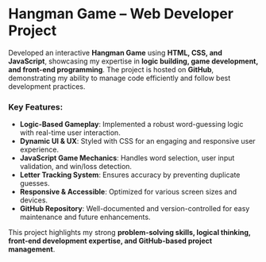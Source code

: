 # **Hangman Game – Web Developer Project**  

Developed an interactive **Hangman Game** using **HTML, CSS, and JavaScript**, showcasing my expertise in **logic building, game development, and front-end programming**. The project is hosted on **GitHub**, demonstrating my ability to manage code efficiently and follow best development practices.  

### **Key Features:**  
- **Logic-Based Gameplay**: Implemented a robust word-guessing logic with real-time user interaction.  
- **Dynamic UI & UX**: Styled with CSS for an engaging and responsive user experience.  
- **JavaScript Game Mechanics**: Handles word selection, user input validation, and win/loss detection.  
- **Letter Tracking System**: Ensures accuracy by preventing duplicate guesses.  
- **Responsive & Accessible**: Optimized for various screen sizes and devices.  
- **GitHub Repository**: Well-documented and version-controlled for easy maintenance and future enhancements.  

This project highlights my strong **problem-solving skills, logical thinking, front-end development expertise, and GitHub-based project management**.

